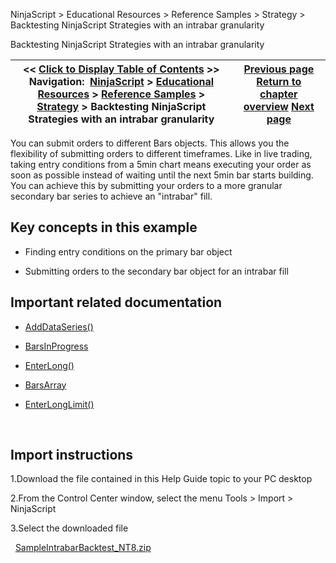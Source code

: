 ﻿
NinjaScript \> Educational Resources \> Reference Samples \> Strategy \> Backtesting NinjaScript Strategies with an intrabar granularity

Backtesting NinjaScript Strategies with an intrabar granularity

| \<\< [Click to Display Table of Contents](backtesting_ninjascript_strate.md) \>\> **Navigation:**     [NinjaScript](ninjascript-1.md) \> [Educational Resources](educational_resources-1.md) \> [Reference Samples](reference_samples-1.md) \> [Strategy](strategy2-1.md) \> Backtesting NinjaScript Strategies with an intrabar granularity | [Previous page](strategy2-1.md) [Return to chapter overview](strategy2-1.md) [Next page](entering_on_one_time_frame_and-1.md) |
| --- | --- |
You can submit orders to different Bars objects. This allows you the flexibility of submitting orders to different timeframes. Like in live trading, taking entry conditions from a 5min chart means executing your order as soon as possible instead of waiting until the next 5min bar starts building. You can achieve this by submitting your orders to a more granular secondary bar series to achieve an "intrabar" fill.
 
## Key concepts in this example
- Finding entry conditions on the primary bar object

- Submitting orders to the secondary bar object for an intrabar fill

## 
## Important related documentation
- [AddDataSeries()](adddataseries-1.md)

- [BarsInProgress](barsinprogress-1.md)

- [EnterLong()](enterlong-1.md)

- [BarsArray](barsarray-1.md)

- [EnterLongLimit()](enterlonglimit-1.md)

 
## Import instructions
1\.Download the file contained in this Help Guide topic to your PC desktop

2\.From the Control Center window, select the menu Tools \> Import \> NinjaScript

3\.Select the downloaded file

 
[SampleIntrabarBacktest\_NT8\.zip](samples/SampleIntrabarBacktest_NT8.zip)
